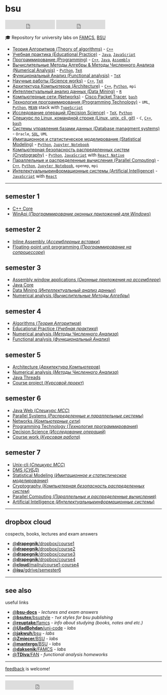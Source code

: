 # bsu
<iframe src="https://ghbtns.com/github-btn.html?user=Drapegnik&repo=bsu&type=star&count=true&size=large" frameborder="0" scrolling="0" width="160px" height="30px"></iframe>
<iframe src="https://ghbtns.com/github-btn.html?user=Drapegnik&repo=bsu&type=fork&count=true&size=large" frameborder="0" scrolling="0" width="158px" height="30px"></iframe>

:mortar_board: Repository for university labs on [FAMCS](http://www.fpmi.bsu.by/en/main.aspx), [BSU](http://www.bsu.by/en/main.aspx)

* [Теория Алгоритмов (Theory of algorithms)](http://drapegnik.github.io/bsu/algorithms) - [`C++`](https://github.com/Drapegnik/bsu/search?l=C%2B%2B)
* [Учебная практика (Educational Practice)](https://github.com/Drapegnik/educational_practice) - [`Java`](https://github.com/Drapegnik/bsu/search?l=java), [`JavaScript`](https://github.com/Drapegnik/bsu/search?l=JavaScript)
* [Программирование (Programming)](http://drapegnik.github.io/bsu/programming) - [`C++`](https://github.com/Drapegnik/bsu/search?l=C%2B%2B), [`Java`](https://github.com/Drapegnik/bsu/search?l=java), [`Assembly`](https://github.com/Drapegnik/bsu/search?l=Assembly)
* [Вычислительные Методы Алгебры & Методы Численного Анализа (Numerical Analysis)](http://drapegnik.github.io/bsu/numerical-analysis) - [`Python`](https://github.com/Drapegnik/bsu/search?l=Python), [`TeX`](https://github.com/Drapegnik/bsu/search?l=TeX)
* [Функциональный Анализ (Functional analysis)](http://drapegnik.github.io/bsu/fun) - [`TeX`](https://github.com/Drapegnik/bsu/search?l=TeX)
* [Научные работы (Science works)](http://drapegnik.github.io/bsu/science-works) - [`C++`](https://github.com/Drapegnik/bsu/search?l=C%2B%2B), [`TeX`](https://github.com/Drapegnik/bsu/search?l=TeX)
* [Архитектура Компьютеров (Architecture)](http://drapegnik.github.io/bsu/architecture) - [`C++`](https://github.com/Drapegnik/bsu/search?l=C%2B%2B), [`Python`](https://github.com/Drapegnik/bsu/search?l=Python), `mpi`
* [Интеллектуальный анализ данных (Data Mining)](http://drapegnik.github.io/bsu/data-mining) - [`R`](https://github.com/Drapegnik/bsu/search?l=R)
* [Компьютерные сети (Networks)](http://drapegnik.github.io/bsu/networks) - [Cisco Packet Tracer](https://en.wikipedia.org/wiki/Packet_Tracer), [`bash`](https://github.com/Drapegnik/bsu/search?l=Shell)
* [Технология программирования (Programming Technology)](http://drapegnik.github.io/bsu/technology) - `UML`, [`Python`](https://github.com/Drapegnik/bsu/search?l=Python), [`MEAN`](http://mean.io/) stack with [`TypeScript`](https://github.com/Drapegnik/bsu/search?l=TypeScript)
* [Исследование операций (Decision Science)](http://drapegnik.github.io/bsu/decision-science) - [`TeX`](https://github.com/Drapegnik/bsu/search?l=TeX), [`Python`](https://github.com/Drapegnik/bsu/search?l=Python)
* [Спецкурс по Linux, командной строке (Linux, unix, cli, git)](https://github.com/Drapegnik/bsu/tree/master/unix-cli) - `C`, [`C++`](https://github.com/Drapegnik/bsu/search?l=C%2B%2B), [`bash`](https://github.com/Drapegnik/bsu/search?l=Shell)
* [Системы управления базами данных (Database managment systems)](https://github.com/Drapegnik/bsu/tree/master/dms) - `Oracle`, [`SQL`](https://github.com/Drapegnik/bsu/search?l=SQL), `UML`
* [Имитационное и статистическое моделирование (Statistical Modeling)](https://github.com/Drapegnik/bsu/tree/master/statistical-modeling) - [`Python`](https://github.com/Drapegnik/bsu/search?l=Python), [`Jupyter Notebook`](https://github.com/Drapegnik/bsu/search?l=Jupyter%20Notebook)
* [Компьютерная безопасность распределенных систем (Cryptography)](https://github.com/Drapegnik/bsu/tree/master/cryptography) - [`Python`](https://github.com/Drapegnik/bsu/search?l=Python), [`JavaScript`](https://github.com/Drapegnik/bsu/search?l=JavaScript) with [`React Native`]()
* [Параллельные и распределенные вычисления (Parallel Computing)](https://github.com/Drapegnik/bsu/tree/master/parallel-computing) - [`C++`](https://github.com/Drapegnik/bsu/search?l=C%2B%2B), [`Python`](https://github.com/Drapegnik/bsu/search?l=Python), [`Jupyter Notebook`](https://github.com/Drapegnik/bsu/search?l=Jupyter%20Notebook), `openmp`, `mpi`
* [Интелектуальныеинформационные системы (Artificial Intelligence)](https://github.com/Drapegnik/bsu/tree/master/artificial-intelligence) - [`JavaScript`](https://github.com/Drapegnik/bsu/search?l=JavaScript) with [`React`](https://reactjs.org/)
***

## semester 1
* [C++ Core](http://drapegnik.github.io/bsu/programming/c++)
* [WinApi (*Программирование оконных приложений для Windows*)](http://drapegnik.github.io/bsu/programming/winapi)

## semester 2
* [Inline Assembly (*Ассемблерные вставки*)](http://drapegnik.github.io/bsu/programming/inline-assembly)
* [Floating-point unit programming (*Программирование на сопроцессоре*)](http://drapegnik.github.io/bsu/programming/fpu)

## semester 3
* [Assembly window applications (*Оконные приложения на ассемблере*)](http://drapegnik.github.io/bsu/programming/radasm)
* [Java Core](http://drapegnik.github.io/bsu/programming/java/sem3)
* [Data Mining (*Интеллектуальный анализ данных*)](http://drapegnik.github.io/bsu/data-mining)
* [Numerical analysis (*Вычислительные Методы Алгебры*)](http://drapegnik.github.io/bsu/numerical-analysis/sem3)

## semester 4
* [Algorithms (*Теория Алгоритмов*)](https://github.com/Drapegnik/algorithms)
* [Educational Practice (*Учебная практика*)](https://github.com/Drapegnik/educational_practice)
* [Numerical analysis (*Методы Численного Анализа*)](http://drapegnik.github.io/bsu/numerical-analysis/sem4)
* [Functional analysis (*Функциональный Анализ*)](http://drapegnik.github.io/bsu/fun)

## semester 5
* [Architecture (*Архитектура Компьютеров*)](http://drapegnik.github.io/bsu/architecture)
* [Numerical analysis (*Методы Численного Анализа*)](http://drapegnik.github.io/bsu/numerical-analysis/sem5)
* [Java Threads](http://drapegnik.github.io/bsu/programming/java/sem5)
* [Course project (*Курсовой проект*)](https://github.com/Drapegnik/bsu-science/releases/tag/v1.0.0)

## semester 6
* [Java Web (*Спецкурс МСС*)](http://drapegnik.github.io/bsu/programming/java/sem6)
* [Parallel Systems (*Распределенные и параллельные системы*)](http://drapegnik.github.io/bsu/programming/parallel-systems)
* [Networks (*Компьютерные сети*)](http://drapegnik.github.io/bsu/networks)
* [Programming Technology (*Технология программирования*)](http://drapegnik.github.io/bsu/technology)
* [Decision Science (*Исследование операций*)](http://drapegnik.github.io/bsu/decision-science)
* [Course work (*Курсовая работа*)](https://github.com/lybros/Appa)

## semester 7
* [Unix-cli (*Спецкурс МСС*)](https://github.com/Drapegnik/bsu/tree/master/unix-cli)
* [DMS (*СУБД*)](https://github.com/Drapegnik/bsu/tree/master/dms)
* [Statistical Modeling (*Имитационное и статистическое моделирование*)](https://github.com/Drapegnik/bsu/tree/master/statistical-modeling)
* [Cryptography (*Компьютерная безопасность распределенных систем*)](https://github.com/Drapegnik/bsu/tree/master/cryptography)
* [Parallel Computing (*Параллельные и распределенные вычисления*)](https://github.com/Drapegnik/bsu/tree/master/parallel-computing)
* [Artificial Intelligence (*Интелектуальныеинформационные системы*)](https://github.com/Drapegnik/bsu/tree/master/artificial-intelligence)

***

## dropbox cloud
cospects, books, lectures and exam answers

* [@**drapegnik**/dropbox/course1](https://www.dropbox.com/s/86aqcvrszo4po4a/1%20%D0%BA%D1%83%D1%80%D1%81.zip?dl=0)
* [@**drapegnik**/dropbox/course2](https://www.dropbox.com/sh/wu8j7gnr6vy1rgx/AAAevmPlHhWM9RMC-PCNoa0ra?dl=0)
* [@**drapegnik**/dropbox/course3](https://www.dropbox.com/sh/zn0zybhzrhuyt9v/AABTX7uIyH_5DxM3qQsV9aXba?dl=0)
* [@**drapegnik**/dropbox/course4](https://www.dropbox.com/sh/8qwf8bdp0xdkiam/AABcWjfItB6tMAu1aZ7r9-qTa?dl=0)
* [@**cloud**/mailru/course1-course4](https://cloud.mail.ru/public/2e5ab4ae2c5d/%D0%A3%D0%BD%D0%B8%D0%B2%D0%B5%D1%80)
* [@**isu**/gdrive/semester6](https://drive.google.com/drive/folders/0B7H3L_LmtN1HOVo1QXM3d1JvcVk)

***

## see also
useful links

* [@**bsu-docs**](https://github.com/bsu-docs) - *lectures and exam answers*
* [@**bsutex**/bsustyle](https://github.com/bsutex/bsustyle) - *`TeX` styles for bsu publishing*
* [@**reuptake**/famcs](http://reuptake.github.io/permalink/famcs/) - *info about studying (books, notes and etc.)*
* [@**UladBohdan**/uni-code](https://github.com/UladBohdan/uni-code) - *labs*
* [@**jakwuh**/bsu](https://github.com/jakwuh/bsu) - *labs*
* [@**Zmiecer**/BSU](https://github.com/Zmiecer/BSU) - *labs*
* [@**mantergo**/BSU](https://github.com/mantergo/BSU) - *labs*
* [@**daksenik**/FAMCS](https://github.com/daksenik/FAMCS) - *labs*
* [@**TDiva**/FAN](https://github.com/TDiva/FAN) - *functional analysis homeworks*

***

[feedback](https://github.com/Drapegnik/bsu/issues/new) is welcome!

***

<iframe src="https://ghbtns.com/github-btn.html?user=Drapegnik&type=follow&count=true&size=large" frameborder="0" scrolling="0" width="220px" height="30px"></iframe>